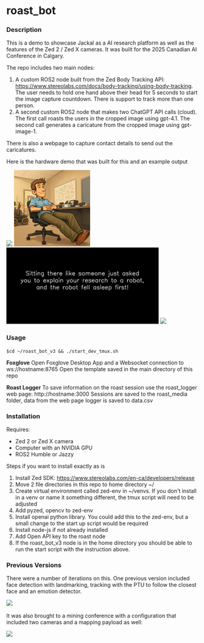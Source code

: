 # roast_bot

### Description

This is a demo to showcase Jackal as a AI research platform as well as the features of the Zed 2 / Zed X cameras. It was built for the 2025 Canadian AI Conference in Calgary.

The repo includes two main nodes:
1. A custom ROS2 node built from the Zed Body Tracking API: https://www.stereolabs.com/docs/body-tracking/using-body-tracking. The user needs to hold one hand above their head for 5 seconds to start the image capture countdown. There is support to track more than one person.
2. A second custom ROS2 node that makes two ChatGPT API calls (cloud). The first call roasts the users in the cropped image using gpt-4.1. The second call generates a caricature from the cropped image using gpt-image-1.

There is also a webpage to capture contact details to send out the caricatures. 

Here is the hardware demo that was built for this and an example output

<img src="https://github.com/user-attachments/assets/4aa42e11-e4ed-4632-9918-bdbbcef20220" style="width:200px;height:auto;"/>
<img src="roast_bot_media/session_20250513_160130/caricature.jpg" style="width:200px;height:auto;"/>
<img src="roast_bot_media/session_20250513_160130/roast.jpg" style="width:400px;height:auto;"/>
<img src="https://github.com/user-attachments/assets/82ca2d11-2f92-465e-a6a3-4fe919895bf3" style="width:400px;height:auto;"/>


### Usage

    $cd ~/roast_bot_v3 && ./start_dev_tmux.sh

**Foxglove**
Open Foxglove Desktop App and a Websocket connection to ws://hostname:8765
Open the template saved in the main directory of this repo

**Roast Logger**
To save information on the roast session use the roast_logger web page: http://hostname:3000
Sessions are saved to the roast_media folder, data from the web page logger is saved to data.csv


### Installation

Requires:

- Zed 2 or Zed X camera
- Computer with an NVIDIA GPU
- ROS2 Humble or Jazzy

Steps if you want to install exactly as is

1. Install Zed SDK: https://www.stereolabs.com/en-ca/developers/release
2. Move 2 file directories in this repo to home directory ~/
3. Create virtual environment called zed-env in ~/venvs. If you don't install in a venv or name it something different, the tmux script will need to be adjusted
4. Add pyzed, opencv to zed-env
5. Install openai python library. You could add this to the zed-env, but a small change to the start up script would be required
6. Install node-js if not already installed
7. Add Open API key to the roast node
8. If the roast_bot_v3 node is in the home directory you should be able to run the start script with the instruction above.

### Previous Versions

There were a number of iterations on this. One previous version included face detection with landmarking, tracking with the PTU to follow the closest face and an emotion detector.

<img src="roast_bot/blob/main/images/face_tracking.png" style="width:500px;height:auto;"/>

It was also brought to a mining conference with a configuration that included two cameras and a mapping payload as well:

<img src="roast_bot/blob/main/images/mining_conference.jpg" style="width:500px;height:auto;"/>


